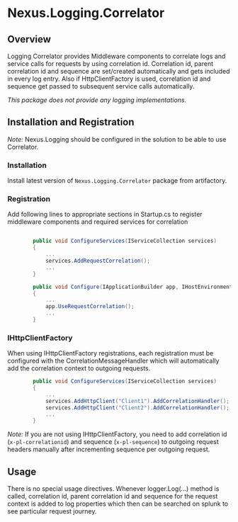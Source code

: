 # Nexus.Logging.Correlator #

## Overview ##

Logging Correlator provides Middleware components to correlate logs and service calls for requests by using correlation id.
Correlation id, parent correlation id and sequence are set/created automatically and gets included in every log entry. 
Also if HttpClientFactory is used, correlation id and sequence get passed to subsequent service calls automatically.

_This package does not provide any logging implementations._

## Installation and Registration ##

*Note:* Nexus.Logging should be configured in the solution to be able to use Correlator.


### Installation ###

Install latest version of ```Nexus.Logging.Correlator``` package from artifactory.

### Registration ###

Add following lines to appropriate sections in Startup.cs to register middleware components and required services for correlation

```csharp

        public void ConfigureServices(IServiceCollection services)
        {
            ...
            services.AddRequestCorrelation();
            ...
        }

        public void Configure(IApplicationBuilder app, IHostEnvironment env)
        {
            ...
            app.UseRequestCorrelation();
            ...
        }
```

### IHttpClientFactory ###

When using IHttpClientFactory registrations, each registration must be configured with the CorrelationMessageHandler which will automatically add the correlation context to outgoing requests.

```csharp
        public void ConfigureServices(IServiceCollection services)
        {
            ...
            services.AddHttpClient("Client1").AddCorrelationHandler();
            services.AddHttpClient("Client2").AddCorrelationHandler();
            ...
        }
```
*Note:* If you are not using IHttpClientFactory, you need to add correlation id (```x-pl-correlationid```) and sequence (```x-pl-sequence```) to outgoing request headers manually after incrementing sequence per outgoing request.

## Usage ##

There is no special usage directives. Whenever logger.Log(...) method is called, correlation id, parent correlation id and sequence for the request context is added to log properties which then can be searched on splunk to see particular request journey. 


